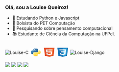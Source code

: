### Olá, sou a Louise Queiroz!

- 🌱 Estudando Python e Javascript
- 🔭 Bolsista do PET Computação
- 💭 Pesquisando sobre pensamento computacional
- 📚 Estudante de Ciência da Computação na UFPel.

<div style="display: inline_block"><br>
  <img align="center" alt="Louise-C" height="30" width="40" src="https://cdn.jsdelivr.net/gh/devicons/devicon/icons/c/c-original.svg">
  <img align="center" alt="Louise-Python" height="30" width="40" src="https://raw.githubusercontent.com/devicons/devicon/master/icons/python/python-original.svg">
  <img align="center" alt="Louise-HTML" height="30" width="40" src="https://raw.githubusercontent.com/devicons/devicon/master/icons/html5/html5-original.svg">
  <img align="center" alt="Louise-CSS" height="30" width="40" src="https://raw.githubusercontent.com/devicons/devicon/master/icons/css3/css3-original.svg">
  <img align="center" alt="Louise-Django" height="30" width="40" src="https://cdn.jsdelivr.net/gh/devicons/devicon/icons/django/django-plain-wordmark.svg">
</div>

<div style="display: inline_block"><br>
  <a href="https://instagram.com/louise_qz" target="_blank"><img src="https://img.shields.io/badge/-Instagram-%23E4405F?style=for-the-badge&logo=instagram&logoColor=white" target="_blank"></a>
  <a href = "mailto:louisequeiroz8@gmail.com"><img src="https://img.shields.io/badge/-Gmail-%23333?style=for-the-badge&logo=gmail&logoColor=white" target="_blank"></a>
  <a href="https://www.linkedin.com/in/louise-queiroz-da-silva-bezerra-61a742211/" target="_blank"><img src="https://img.shields.io/badge/-LinkedIn-%230077B5?style=for-the-badge&logo=linkedin&logoColor=white" target="_blank"></a> 
  <a href="https://open.spotify.com/user/12165123506?si=5261761da3314a0a" target="_blank"><img src="https://img.shields.io/badge/Spotify-1ED760?&style=for-the-badge&logo=spotify&logoColor=white" target="_blank"></a> 
</div>
